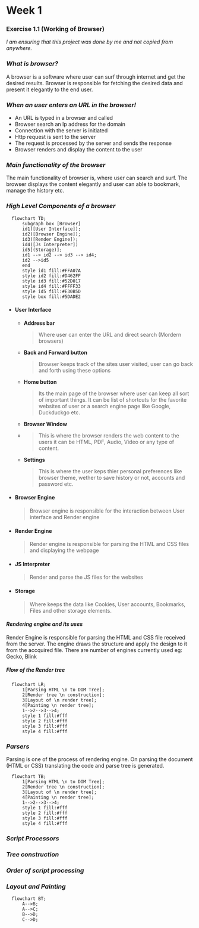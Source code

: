 # Week 1 
### Exercise 1.1 (Working of Browser)

*I am ensuring that this project was done by me and not copied from anywhere.*

### *What is browser?*
A browser is a software where user can surf through internet and get the desired results. Browser is responsible for fetching the desired data and present it elegantly to the end user.
### *When an user enters an URL in the browser!*
- An URL is typed in a browser and called
- Browser search an Ip address for the domain
- Connection with the server is initiated
- Http request is sent to the server
- The request is processed by the server and sends the response
- Browser renders and display the content to the user 

### *Main functionality of the browser*
The main functionality of browser is, where user can search and surf. The browser displays the content elegantly and user can able to bookmark, manage the history etc.
### *High Level Components of a browser*
```mermaid
  flowchart TD;
      subgraph box [Browser]
      id1([User Interface]);
      id2([Browser Engine]);
      id3([Render Engine]);
      id4([Js Interpreter])
      id5[(Storage)];
      id1 --> id2 --> id3 --> id4;
      id2 -->id5
      end
      style id1 fill:#FFA07A
      style id2 fill:#D462FF
      style id3 fill:#52D017
      style id4 fill:#FFFF33
      style id5 fill:#E30B5D
      style box fill:#5DADE2
```
- #### User Interface
  - **Address bar**
    > Where user can enter the URL and direct search (Mordern browsers) 
  - **Back and Forward button**
    > Browser keeps track of the sites user visited, user can go back and forth using these options 
  - **Home button**
    > Its the main page of the browser where user can keep all sort of important things. It can be list of shortcuts for the favorite websites of user or a search engine page like Google, Duckduckgo etc. 
  - **Browser Window**
  - > This is where the browser renders the web content to the users it can be HTML, PDF, Audio, Video or any type of content.
  - **Settings** 
    > This is where the user keps thier personal preferences like browser theme, wether to save history or not, accounts and password etc.
- ####  Browser Engine
  > Browser engine is responsible for the interaction between User interface and Render engine
- #### Render Engine
  > Render engine is responsible for parsing the HTML and CSS files and displaying the webpage
- #### JS Interpreter
  > Render and parse the JS files for the websites
- #### Storage
  > Where keeps the data like Cookies, User accounts, Bookmarks, Files and other storage elements. 

#### *Rendering engine and its uses*
Render Engine is responsible for parsing the HTML and CSS file received from the server. The engine draws the structure and apply the design to it from the accquired file. There are number of engines currently used eg: Gecko, Blink
##### Flow of the Render tree
```mermaid
  flowchart LR;
      1[Parsing HTML \n to DOM Tree];
      2[Render tree \n construction];
      3[Layout of \n render tree];
      4[Painting \n render tree];
      1-->2-->3-->4;
      style 1 fill:#fff
      style 2 fill:#fff
      style 3 fill:#fff
      style 4 fill:#fff
```
### *Parsers*
Parsing is one of the process of rendering engine. On parsing the document (HTML or CSS) translating the code and parse tree is generated. 

```mermaid
  flowchart TB;
      1[Parsing HTML \n to DOM Tree];
      2[Render tree \n construction];
      3[Layout of \n render tree];
      4[Painting \n render tree];
      1-->2-->3-->4;
      style 1 fill:#fff
      style 2 fill:#fff
      style 3 fill:#fff
      style 4 fill:#fff
```
### *Script Processors*
### *Tree construction*
### *Order of script processing*
### *Layout and Painting*




```mermaid
  flowchart BT;
      A-->B;
      A-->C;
      B-->D;
      C-->D;
```
